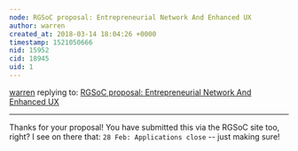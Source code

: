 ```yaml
---
node: RGSoC proposal: Entrepreneurial Network And Enhanced UX
author: warren
created_at: 2018-03-14 18:04:26 +0000
timestamp: 1521050666
nid: 15952
cid: 18945
uid: 1
---
```




[warren](../profile/warren) replying to: [RGSoC proposal: Entrepreneurial Network And Enhanced UX](../notes/SrishtyMittal/03-14-2018/rgsoc-proposal-entrepreneurial-network-and-enhanced-ux)

----
Thanks for your proposal! You have submitted this via the RGSoC site too, right? I see on there that: `28 Feb: Applications close` -- just making sure!